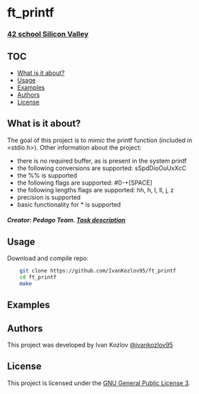 # ft_printf
### [42 school Silicon Valley][42]

## TOC

* [What is it about?](#what-is-it-about)
* [Usage](#usage)
* [Examples](#examples)
* [Authors](#authors)
* [License](#license)

## What is it about?
The goal of this project is to mimic the printf function (included in <stdio.h>).
Other information about the project:

 * there is no required buffer, as is present in the system printf
 * the following conversions are supported: sSpdDioOuUxXcC
 * the %% is supported
 * the following flags are supported: #0-+[SPACE]
 * the following lengths flags are supported: hh, h, l, ll, j, z
 * precision is supported
 * basic functionality for * is supported 

##### Creator: Pedago Team. [Task description][pdf]

## Usage
Download and compile repo:
```sh
    git clone https://github.com/IvanKozlov95/ft_printf
    cd ft_printf
    make
```

## Examples


## Authors
This project was developed by Ivan Kozlov [@ivankozlov95](me)

## License
This project is licensed under the [GNU General Public License 3][license].

[42]: http://42.us.org "42 USA"
[pdf]: https://github.com/IvanKozlov95/fillit/blob/master/resources/ft_printf.en.pdf "pdf"
[license]: https://github.com/IvanKozlov95/fillit/blob/master/LICENSE "license"
[me]: https://github.com/IvanKozlov95 "ivankozlov95"
[marc]: https://github.com/mgia "crazy rich asian"
